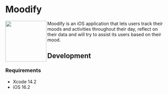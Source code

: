 # Moodify

<img src="https://i.postimg.cc/rFmD5Z5G/image.png)" align="left" width=128 height=128> Moodify is an iOS application that lets users track their moods and activities throughout their day, reflect on their data and will try to assist its users based on their mood.

## Development

### Requirements

- Xcode 14.2
- iOS 16.2
